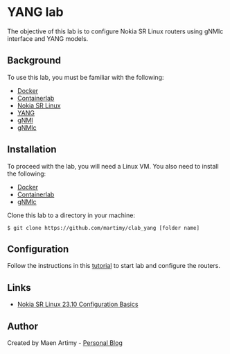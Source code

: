 # YANG lab

The objective of this lab is to configure Nokia SR Linux routers using gNMIc interface and YANG models.


## Background

To use this lab, you must be familiar with the following:

- [Docker](https://www.docker.com/)
- [Containerlab](https://containerlab.dev/)
- [Nokia SR Linux](https://www.nokia.com/networks/ip-networks/service-router-linux-NOS/)
- [YANG](https://datatracker.ietf.org/doc/html/rfc7950)
- [gNMI](https://github.com/openconfig/gnmi)
- [gNMIc](https://gnmic.openconfig.net/)

## Installation

To proceed with the lab, you will need a Linux VM. You also need to install the following:

- [Docker](https://docs.docker.com/engine/install/ubuntu/)
- [Containerlab](https://containerlab.dev/install/)
- [gNMIc](https://gnmic.openconfig.net/install/)

Clone this lab to a directory in your machine:

```
$ git clone https://github.com/martimy/clab_yang [folder name]
```

## Configuration

Follow the instructions in this [tutorial](docs/tutorial.md) to start lab and configure the routers.

## Links

- [Nokia SR Linux 23.10 Configuration Basics](https://documentation.nokia.com/srlinux/23-10/title/basics.html)

## Author

Created by Maen Artimy - [Personal Blog](http://adhocnode.com)
